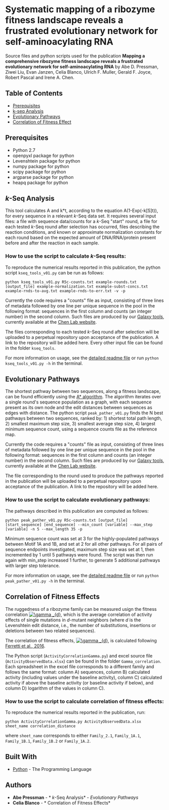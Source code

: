 # Systematic mapping of a ribozyme fitness landscape reveals a frustrated evolutionary network for self-aminoacylating RNA

Source files and python scripts used for the publication 
**Mapping a comprehensive ribozyme fitness landscape reveals a frustrated evolutionary network for self-aminoacylating RNA**
by Abe D. Pressman, Ziwei Liu, Evan Janzen, Celia Blanco, Ulrich F. Muller, Gerald F. Joyce, Robert Pascal and Irene A. Chen.

## Table of Contents

- [Prerequisites](#prerequisites)
- [k-seq Analysis](#installation)
- [Evolutionary Pathways](#features)
- [Correlation of Fitness Effect](#contributing)

## Prerequisites

- Python 2.7  
- openpyxl package for python
- Levenshtein package for python 
- numpy package for python 
- scipy package for python 
- argparse package for python 
- heapq package for python 

## *k*-Seq Analysis
This tool calculates A and k&ast;t, according to the equation A(1-Exp(-k[S]t)), for every sequence in a relevant *k*-Seq data set. It requires several input files: a file with sequence data/counts for a *k*-Seq "start" round, a file for each tested *k*-Seq round after selection has occurred, files describing the reaction conditions, and known or approximate normalization constants for each round based on the expected amount of DNA/RNA/protein present before and after the reaction in each sample.

### How to use the script to calculate *k*-Seq results:

To reproduce the numerical results reported in this publication, the python script `kseq_tools_v01.py` can be run as follows:

```
python kseq_tools_v01.py R5c-counts.txt example-rounds.txt [output_file] example-normalization.txt example-subst-concs.txt example-rnds-to-avg.txt example-rnds-to-err.txt -v -p
```

Currently the code requires a "counts" file as input, consisting of three lines of metadata followed by one line per unique sequence in the pool in the following format: sequences in the first column and counts (an integer number) in the second column. Such files are produced by our [Galaxy tools](https://labs.chem.ucsb.edu/chen/irene/Chen_lab_at_UCSB/Publications_files/Xulvi%20et%20al%20Methods%202016.pdf), currently available at the [Chen Lab website](https://labs.chem.ucsb.edu/chen/irene/Chen_lab_at_UCSB/Galaxy_Tools.html). 

The files corresponding to each tested *k*-Seq round after selection will be uploaded to a perpetual repository upon acceptance of the publication. A link to the repository will be added here. Every other input file can be found in the folder `kseq_tools`. 

For more information on usage, see the [detailed readme file](https://github.com/ichen-lab-ucsb/SCAPE-BYO/blob/master/kseq_tools/README.md) or run `python kseq_tools_v01.py -h` in the terminal.


## Evolutionary Pathways
The shortest pathway between two sequences, along a fitness landscape, can be found efficiently using the [A* algorithm](https://en.wikipedia.org/wiki/A*_search_algorithm). The algorithm iterates over a single round's sequence population as a graph, with each sequence present as its own node and the edit distances between sequences as edges with distance. The python script `peak_pather_v01.py` finds the N best pathways between two sequences, ranked by: 1) shortest total path length, 2) smallest maximum step size, 3) smallest average step size, 4) largest minimum sequence count, using a sequence counts file as the reference map.

Currently the code requires a "counts" file as input, consisting of three lines of metadata followed by  one line per unique sequence in the pool in the following format: sequences in the first column and counts (an integer number) in the second column. Such files are produced by our [Galaxy tools](https://labs.chem.ucsb.edu/chen/irene/Chen_lab_at_UCSB/Publications_files/Xulvi%20et%20al%20Methods%202016.pdf), currently available at the [Chen Lab website](https://labs.chem.ucsb.edu/chen/irene/Chen_lab_at_UCSB/Galaxy_Tools.html). 

The file corresponding to the round used to produce the pathways reported in the publication will be uploaded to a perpetual repository upon acceptance of the publication. A link to the repository will be added here. 

### How to use the script to calculate evolutionary pathways:

The pathways described in this publication are computed as follows:

```
python peak_pather_v01.py R5c-counts.txt [output_file] [start_sequence] [end_sequence] --min_count [variable] --max_step [variable] -n 5 --max_length 35 -p
```

Minimum sequence count was set at 3 for the highly-populated pathways between Motif 1A and 1B, and set at 2 for all other pathways. For all pairs of sequence endpoints investigated, maximum step size was set at 1, then incremented by 1 until 5 pathways were found. The script was then run again with min_step increased 1 further, to generate 5 additional pathways with larger step tolerance.

For more information on usage, see the [detailed readme file](https://github.com/ichen-lab-ucsb/SCAPE-BYO/blob/master/peak_pather/README.md) or run `python peak_pather_v01.py -h` in the terminal.

## Correlation of Fitness Effects

The ruggedness of a ribozyme family can be measured usign the fitness correlation <a href="https://www.codecogs.com/eqnedit.php?latex=\gamma&space;_{d}" target="_blank"><img src="https://latex.codecogs.com/gif.latex?\gamma&space;_{d}" title="\gamma _{d}" /></a>, 
which is the average correlation of activity effects of single mutations in *d*-mutant neighbors
(where *d* is the Levenshtein edit distance, i.e., the number of substitutions, insertions or 
deletions between two related sequences).

The correlation of fitness effects, 
<a href="https://www.codecogs.com/eqnedit.php?latex=\gamma&space;_{d}" target="_blank"><img src="https://latex.codecogs.com/gif.latex?\gamma&space;_{d}" title="\gamma _{d}" /></a>, 
is calculated following [Ferretti et al., 2016](https://www.sciencedirect.com/science/article/pii/S0022519316000771?via%3Dihub).

The Python script (`ActivityCorrelationGamma.py`) and excel source file (`ActivityObservedData.xlsx`) can be found in the folder `Gamma_correlation`. Each spreadsheet in the excel file corresponds to a different family and follows the same format: column A) sequences, column B) calculated activity (including values under the baseline activity), column C) calculated activity if above the baseline activity (or baseline activity if below), and column D) logarithm of the values in column C).

### How to use the script to calculate correlation of fitness effects:

To reproduce the numerical results reported in the publication, run:

```
python ActivityCorrelationGamma.py ActivityObservedData.xlsx sheet_name correlation_distance
```

where `sheet_name` corresponds to either `Family_2.1`, `Family_1A.1`, `Family_1B.1`, `Family_1B.2` or `Family_1A.2`.

## Built With

* [Python](https://www.python.org/) - The Programming Language

## Authors

* **Abe Pressman** - * *k*-Seq Analysis* - *Evolutionary Pathways* 
* **Celia Blanco** - * Correlation of Fitness Effects* 

